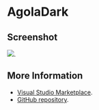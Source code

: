 # AgolaDark



## Screenshot
![](https://raw.githubusercontent.com/gerane/VSCodeThemes/master/gerane.Theme-AgolaDark/screenshot.PNG).


## More Information
* [Visual Studio Marketplace](https://marketplace.visualstudio.com/items/gerane.Theme-AgolaDark).
* [GitHub repository](https://github.com/gerane/VSCodeThemes).
